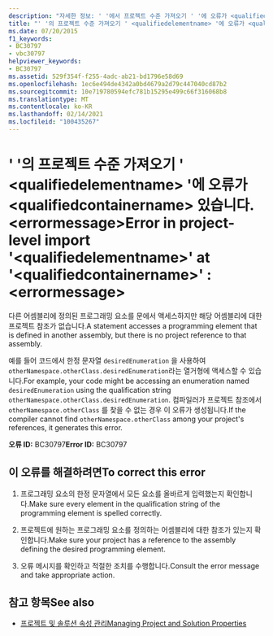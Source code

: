 ```yaml
---
description: "자세한 정보: ' '에서 프로젝트 수준 가져오기 ' '에 오류가 <qualifiedelementname> <qualifiedcontainername> 있습니다. <errormessage>"
title: "' '의 프로젝트 수준 가져오기 ' <qualifiedelementname> '에 오류가 <qualifiedcontainername> 있습니다. <errormessage>"
ms.date: 07/20/2015
f1_keywords:
- BC30797
- vbc30797
helpviewer_keywords:
- BC30797
ms.assetid: 529f354f-f255-4adc-ab21-bd1796e58d69
ms.openlocfilehash: 1ec6e494de4342a0bd4679a2d79c447040cd87b2
ms.sourcegitcommit: 10e719780594efc781b15295e499c66f316068b8
ms.translationtype: MT
ms.contentlocale: ko-KR
ms.lasthandoff: 02/14/2021
ms.locfileid: "100435267"
---
```

# <a name="error-in-project-level-import-qualifiedelementname-at-qualifiedcontainername--errormessage"></a><span data-ttu-id="8c5f3-103">' '의 프로젝트 수준 가져오기 ' \<qualifiedelementname> '에 오류가 \<qualifiedcontainername> 있습니다. \<errormessage></span><span class="sxs-lookup"><span data-stu-id="8c5f3-103">Error in project-level import '\<qualifiedelementname>' at '\<qualifiedcontainername>' : \<errormessage></span></span>

<span data-ttu-id="8c5f3-104">다른 어셈블리에 정의된 프로그래밍 요소를 문에서 액세스하지만 해당 어셈블리에 대한 프로젝트 참조가 없습니다.</span><span class="sxs-lookup"><span data-stu-id="8c5f3-104">A statement accesses a programming element that is defined in another assembly, but there is no project reference to that assembly.</span></span>  
  
 <span data-ttu-id="8c5f3-105">예를 들어 코드에서 한정 문자열 `desiredEnumeration` 을 사용하여 `otherNamespace.otherClass.desiredEnumeration`라는 열거형에 액세스할 수 있습니다.</span><span class="sxs-lookup"><span data-stu-id="8c5f3-105">For example, your code might be accessing an enumeration named `desiredEnumeration` using the qualification string `otherNamespace.otherClass.desiredEnumeration`.</span></span> <span data-ttu-id="8c5f3-106">컴파일러가 프로젝트 참조에서 `otherNamespace.otherClass` 를 찾을 수 없는 경우 이 오류가 생성됩니다.</span><span class="sxs-lookup"><span data-stu-id="8c5f3-106">If the compiler cannot find `otherNamespace.otherClass` among your project's references, it generates this error.</span></span>  
  
 <span data-ttu-id="8c5f3-107">**오류 ID:** BC30797</span><span class="sxs-lookup"><span data-stu-id="8c5f3-107">**Error ID:** BC30797</span></span>  
  
## <a name="to-correct-this-error"></a><span data-ttu-id="8c5f3-108">이 오류를 해결하려면</span><span class="sxs-lookup"><span data-stu-id="8c5f3-108">To correct this error</span></span>  
  
1. <span data-ttu-id="8c5f3-109">프로그래밍 요소의 한정 문자열에서 모든 요소를 올바르게 입력했는지 확인합니다.</span><span class="sxs-lookup"><span data-stu-id="8c5f3-109">Make sure every element in the qualification string of the programming element is spelled correctly.</span></span>  
  
2. <span data-ttu-id="8c5f3-110">프로젝트에 원하는 프로그래밍 요소를 정의하는 어셈블리에 대한 참조가 있는지 확인합니다.</span><span class="sxs-lookup"><span data-stu-id="8c5f3-110">Make sure your project has a reference to the assembly defining the desired programming element.</span></span>  
  
3. <span data-ttu-id="8c5f3-111">오류 메시지를 확인하고 적절한 조치를 수행합니다.</span><span class="sxs-lookup"><span data-stu-id="8c5f3-111">Consult the error message and take appropriate action.</span></span>  
  
## <a name="see-also"></a><span data-ttu-id="8c5f3-112">참고 항목</span><span class="sxs-lookup"><span data-stu-id="8c5f3-112">See also</span></span>

- [<span data-ttu-id="8c5f3-113">프로젝트 및 솔루션 속성 관리</span><span class="sxs-lookup"><span data-stu-id="8c5f3-113">Managing Project and Solution Properties</span></span>](/visualstudio/ide/managing-project-and-solution-properties)
